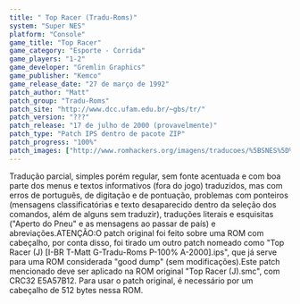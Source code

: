 ```yaml
---
title: " Top Racer (Tradu-Roms)"
system: "Super NES"
platform: "Console"
game_title: "Top Racer"
game_category: "Esporte - Corrida"
game_players: "1-2"
game_developer: "Gremlin Graphics"
game_publisher: "Kemco"
game_release_date: "27 de março de 1992"
patch_author: "Matt"
patch_group: "Tradu-Roms"
patch_site: "http://www.dcc.ufam.edu.br/~gbs/tr/"
patch_version: "???"
patch_release: "17 de julho de 2000 (provavelmente)"
patch_type: "Patch IPS dentro de pacote ZIP"
patch_progress: "100%"
patch_images: ["http://www.romhackers.org/imagens/traducoes/%5BSNES%5D%20Top%20Racer%20-%20Tradu-Roms%20-%201.png","http://www.romhackers.org/imagens/traducoes/%5BSNES%5D%20Top%20Racer%20-%20Tradu-Roms%20-%202.png","http://www.romhackers.org/imagens/traducoes/%5BSNES%5D%20Top%20Racer%20-%20Tradu-Roms%20-%203.png"]
---
```

Tradução parcial, simples porém regular, sem fonte acentuada e com boa parte dos menus e textos informativos (fora do jogo) traduzidos, mas com erros de português, de digitação e de pontuação, problemas com ponteiros (mensagens classificatórias e texto desaparecido dentro da seleção dos comandos, além de alguns sem traduzir), traduções literais e esquisitas ("Aperto do Pneu" e as mensagens ao passar de país) e abreviações.ATENÇÃO:O patch original foi feito sobre uma ROM com cabeçalho, por conta disso, foi tirado um outro patch nomeado como "Top Racer (J) [I-BR T-Matt G-Tradu-Roms P-100% A-2000].ips", que já serve para uma ROM considerada "good dump" (sem modificações).Este patch mencionado deve ser aplicado na ROM original "Top Racer (J).smc", com CRC32 E5A57B12. Para usar o patch original, é necessário por um cabeçalho de 512 bytes nessa ROM.